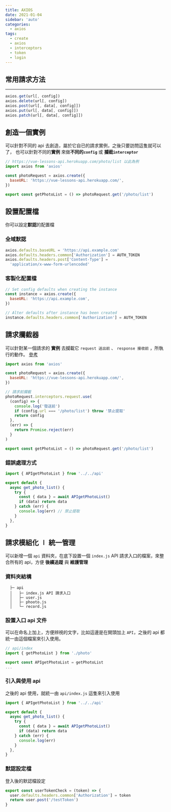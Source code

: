 ```yaml
---
title: AXIOS
date: 2021-01-04
sidebar: 'auto'
categories:
  - axios
tags:
  - create
  - axios
  - interceptors
  - token
  - login
---
```


## 常用請求方法

---

```js
axios.get(url[, config])
axios.delete(url[, config])
axios.post(url[, data[, config]])
axios.put(url[, data[, config]])
axios.patch(url[, data[, config]])
```

## 創造一個實例

可以針對不同的 api 去創造，屬於它自已的請求實例，之後只要訪問這隻就可以了，
也可以針對不同的**實例** 來做**不同的`config`** 或 **攔截`interceptor`**

```js
// https://vue-lessons-api.herokuapp.com/photo/list 以此為例
import axios from 'axios'

const photoRequest = axios.create({
  baseURL: 'https://vue-lessons-api.herokuapp.com/',
})

export const getPhotoList = () => photoRequest.get('/photo/list')
```

## 設置配置檔

你可以設定**默認**的配置檔

### 全域默認

```js
axios.defaults.baseURL = 'https://api.example.com'
axios.defaults.headers.common['Authorization'] = AUTH_TOKEN
axios.defaults.headers.post['Content-Type'] =
  'application/x-www-form-urlencoded'
```

### 客製化配置檔

```js
// Set config defaults when creating the instance
const instance = axios.create({
  baseURL: 'https://api.example.com',
})

// Alter defaults after instance has been created
instance.defaults.headers.common['Authorization'] = AUTH_TOKEN
```

## 請求攔截器

可以針對某一個請求的 **實例** 去攔載它 `request 送出前` 、 `response 接收前` ，所執行的動作。 [參考](https://github.com/axios/axios#interceptors)

```js {8-17}
import axios from 'axios'

const photoRequest = axios.create({
  baseURL: 'https://vue-lessons-api.herokuapp.com/',
})

// 請求前攔載
photoRequest.interceptors.request.use(
  (config) => {
    console.log('發送前')
    if (config.url === '/photo/list') throw '禁止提取'
    return config
  },
  (err) => {
    return Promise.reject(err)
  }
)

export const getPhotoList = () => photoRequest.get('/photo/list')
```

### 錯誤處理方式

```js {9}
import { APIgetPhotoList } from '../../api'

export default {
  async get_photo_list() {
    try {
      const { data } = await APIgetPhotoList()
      if (data) return data
    } catch (err) {
      console.log(err) // 禁止提取
    }
  },
}
```

## 請求模組化 ∣ 統一管理

可以新增一個 `api` 資料夾，在底下設置一個 `index.js` API 請求入口的檔案，來整合所有的 api，方便 **後續追蹤** 與 **維護管理**

### 資料夾結構

```
  ├─ api
  │   ├─ index.js API 請求入口
  │   ├─ user.js
  │   ├─ phooto.js
  │   └─ record.js
```

### 設置入口 api 文件

可以在命名上加上，方便辨視的文字，比如這邊是在開頭加上 `API`，之後的 api 都統一由這個檔案來引入使用。

```js
// api/index
import { getPhotoList } from './photo'

export const APIgetPhotoList = getPhotoList
...
```

### 引入與使用 api

之後的 api 使用，就統一由 `api/index.js` 這隻來引入使用

```js
import { APIgetPhotoList } from '../../api'

export default {
  async get_photo_list() {
    try {
      const { data } = await APIgetPhotoList()
      if (data) return data
    } catch (err) {
      console.log(err)
    }
  },
}
```

### 默認設定檔

登入後的默認檔設定

```js
export const userTokenCheck = (token) => {
  user.defaults.headers.common['Authorization'] = token
  return user.post('/testToken')
}
```

